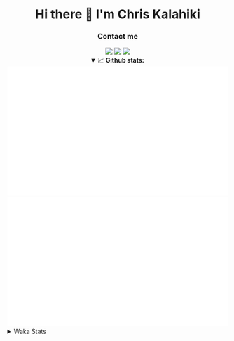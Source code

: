 <div align="center">
 <h1>Hi there 👋 I'm Chris Kalahiki</h1>
 <h3>Contact me</h3>
 <a href="mailto:chris.kalahiki@gmail.com"><img src="https://img.shields.io/badge/gmail-%23D14836.svg?&style=for-the-badge&logo=gmail&logoColor=white"/></a>
 <a href="https://twitter.com/ChrisKalahiki"><img src="https://img.shields.io/badge/twitter-%231DA1F2.svg?&style=for-the-badge&logo=twitter&logoColor=white"/></a>
 <a href="https://www.linkedin.com/in/ChrisKalahiki"><img src="https://img.shields.io/badge/linkedin-%230077B5.svg?&style=for-the-badge&logo=linkedin&logoColor=white"/></a>
<details open>
  <summary>📈 <b>Github stats:</b></summary>
  <img src="https://github.com/ChrisKalahiki/github-stats/blob/master/generated/overview.svg"/>
  <img src="https://github.com/ChrisKalahiki/github-stats/blob/master/generated/languages.svg"/>
</details>
</div>

<details>
  <summary>Waka Stats</summary>
<!--START_SECTION:waka-->
![Code Time](http://img.shields.io/badge/Code%20Time-134%20hrs%2055%20mins-blue)

**🐱 My GitHub Data** 

> 🏆 0 Contributions in the Year 2022
 > 
> 📦 6.2 MB Used in GitHub's Storage 
 > 
> 💼 Opted to Hire
 > 
> 📜 34 Public Repositories 
 > 
> 🔑 24 Private Repositories  
 > 
**I'm an Early 🐤** 

```text
🌞 Morning    77 commits     ████░░░░░░░░░░░░░░░░░░░░░   15.81% 
🌆 Daytime    197 commits    ██████████░░░░░░░░░░░░░░░   40.45% 
🌃 Evening    154 commits    ████████░░░░░░░░░░░░░░░░░   31.62% 
🌙 Night      59 commits     ███░░░░░░░░░░░░░░░░░░░░░░   12.11%

```
📅 **I'm Most Productive on Wednesday** 

```text
Monday       75 commits     ███░░░░░░░░░░░░░░░░░░░░░░   15.4% 
Tuesday      43 commits     ██░░░░░░░░░░░░░░░░░░░░░░░   8.83% 
Wednesday    116 commits    ██████░░░░░░░░░░░░░░░░░░░   23.82% 
Thursday     84 commits     ████░░░░░░░░░░░░░░░░░░░░░   17.25% 
Friday       70 commits     ███░░░░░░░░░░░░░░░░░░░░░░   14.37% 
Saturday     25 commits     █░░░░░░░░░░░░░░░░░░░░░░░░   5.13% 
Sunday       74 commits     ███░░░░░░░░░░░░░░░░░░░░░░   15.2%

```


📊 **This Week I Spent My Time On** 

```text
⌚︎ Time Zone: America/New_York

💬 Programming Languages: 
Markdown                 6 mins              █████████░░░░░░░░░░░░░░░░   38.89% 
JavaScript               5 mins              ███████░░░░░░░░░░░░░░░░░░   31.24% 
Bash                     4 mins              ██████░░░░░░░░░░░░░░░░░░░   27.39% 
Other                    0 secs              ░░░░░░░░░░░░░░░░░░░░░░░░░   2.48%

🔥 Editors: 
VS Code                  17 mins             █████████████████████████   100.0%

🐱‍💻 Projects: 
Multiscale_Modeling      11 mins             ████████████████░░░░░░░░░   66.28% 
hcc8810-adss             5 mins              ███████░░░░░░░░░░░░░░░░░░   31.24% 
MUI_Test_Example         0 secs              ░░░░░░░░░░░░░░░░░░░░░░░░░   2.48%

💻 Operating System: 
Windows                  11 mins             ████████████████░░░░░░░░░   66.28% 
Linux                    5 mins              ████████░░░░░░░░░░░░░░░░░   33.72%

```

**I Mostly Code in Jupyter Notebook** 

```text
Jupyter Notebook         16 repos            ███████░░░░░░░░░░░░░░░░░░   28.57% 
Python                   14 repos            ██████░░░░░░░░░░░░░░░░░░░   25.0% 
C#                       10 repos            ████░░░░░░░░░░░░░░░░░░░░░   17.86% 
JavaScript               4 repos             █░░░░░░░░░░░░░░░░░░░░░░░░   7.14% 
HTML                     2 repos             █░░░░░░░░░░░░░░░░░░░░░░░░   3.57%

```


**Timeline**

![Chart not found](https://raw.githubusercontent.com/ChrisKalahiki/ChrisKalahiki/main/charts/bar_graph.png) 


 Last Updated on 10/09/2022 18:51:01 UTC
<!--END_SECTION:waka-->
</details>

